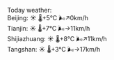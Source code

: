 Today weather:  
Beijing: ☀️ 🌡️+5°C 🌬️↗0km/h  
Tianjin: ☀️ 🌡️+7°C 🌬️→11km/h  
Shijiazhuang: ☀️ 🌡️+8°C 🌬️↗11km/h  
Tangshan: ☀️ 🌡️+3°C 🌬️→17km/h  
